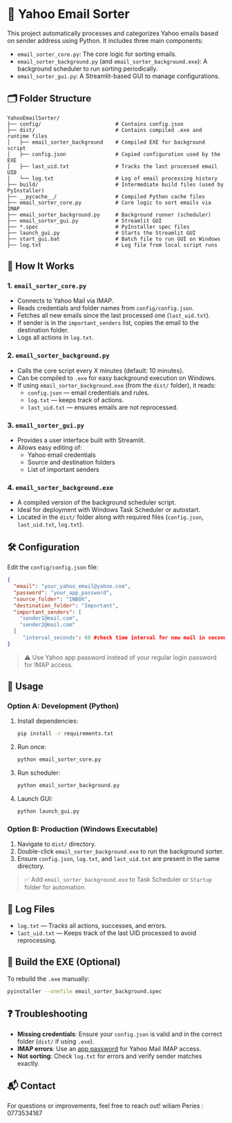 # 📧 Yahoo Email Sorter

This project automatically processes and categorizes Yahoo emails based on sender address using Python. It includes three main components:

- `email_sorter_core.py`: The core logic for sorting emails.
- `email_sorter_background.py` (and `email_sorter_background.exe`): A background scheduler to run sorting periodically.
- `email_sorter_gui.py`: A Streamlit-based GUI to manage configurations.

## 🗂 Folder Structure

```
YahooEmailSorter/
├── config/                        # Contains config.json
├── dist/                          # Contains compiled .exe and runtime files
│   ├── email_sorter_background    # Compiled EXE for background script
│   ├── config.json                # Copied configuration used by the EXE
│   ├── last_uid.txt               # Tracks the last processed email UID
│   └── log.txt                    # Log of email processing history
├── build/                         # Intermediate build files (used by PyInstaller)
├── __pycache__/                   # Compiled Python cache files
├── email_sorter_core.py           # Core logic to sort emails via IMAP
├── email_sorter_background.py     # Background runner (scheduler)
├── email_sorter_gui.py            # Streamlit GUI
├── *.spec                         # PyInstaller spec files
├── launch_gui.py                  # Starts the Streamlit GUI
├── start_gui.bat                  # Batch file to run GUI on Windows
├── log.txt                        # Log file from local script runs
```

## 🧠 How It Works

### 1. `email_sorter_core.py`
- Connects to Yahoo Mail via IMAP.
- Reads credentials and folder names from `config/config.json`.
- Fetches all new emails since the last processed one (`last_uid.txt`).
- If sender is in the `important_senders` list, copies the email to the destination folder.
- Logs all actions in `log.txt`.

### 2. `email_sorter_background.py`
- Calls the core script every X minutes (default: 10 minutes).
- Can be compiled to `.exe` for easy background execution on Windows.
- If using `email_sorter_background.exe` (from the `dist/` folder), it reads:
  - `config.json` — email credentials and rules.
  - `log.txt` — keeps track of actions.
  - `last_uid.txt` — ensures emails are not reprocessed.

### 3. `email_sorter_gui.py`
- Provides a user interface built with Streamlit.
- Allows easy editing of:
  - Yahoo email credentials
  - Source and destination folders
  - List of important senders

### 4. `email_sorter_background.exe`
- A compiled version of the background scheduler script.
- Ideal for deployment with Windows Task Scheduler or autostart.
- Located in the `dist/` folder along with required files (`config.json`, `last_uid.txt`, `log.txt`).

## 🛠 Configuration

Edit the `config/config.json` file:

```json
{
  "email": "your_yahoo_email@yahoo.com",
  "password": "your_app_password",
  "source_folder": "INBOX",
  "destination_folder": "Important",
  "important_senders": [
    "sender1@mail.com",
    "sender2@mail.com"
  ]
     "interval_seconds": 60 #check time interval for new mail in seconds 
}
```

> ⚠️ Use Yahoo app password instead of your regular login password for IMAP access.

## 🚀 Usage

### Option A: Development (Python)

1. Install dependencies:
   ```bash
   pip install -r requirements.txt
   ```

2. Run once:
   ```bash
   python email_sorter_core.py
   ```

3. Run scheduler:
   ```bash
   python email_sorter_background.py
   ```

4. Launch GUI:
   ```bash
   python launch_gui.py
   ```

### Option B: Production (Windows Executable)

1. Navigate to `dist/` directory.
2. Double-click `email_sorter_background.exe` to run the background sorter.
3. Ensure `config.json`, `log.txt`, and `last_uid.txt` are present in the same directory.

> ✅ Add `email_sorter_background.exe` to Task Scheduler or `Startup` folder for automation.

## 📁 Log Files

- `log.txt` — Tracks all actions, successes, and errors.
- `last_uid.txt` — Keeps track of the last UID processed to avoid reprocessing.

## 🧪 Build the EXE (Optional)

To rebuild the `.exe` manually:
```bash
pyinstaller --onefile email_sorter_background.spec
```

## ❓ Troubleshooting

- **Missing credentials**: Ensure your `config.json` is valid and in the correct folder (`dist/` if using `.exe`).
- **IMAP errors**: Use an [app password](https://help.yahoo.com/kb/SLN15241.html) for Yahoo Mail IMAP access.
- **Not sorting**: Check `log.txt` for errors and verify sender matches exactly.

## 📬 Contact

For questions or improvements, feel free to reach out!
wiliam Peries : 0773534167

